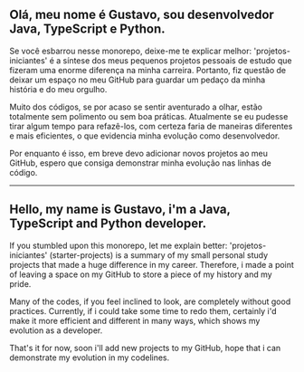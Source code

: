 ## Olá, meu nome é Gustavo, sou desenvolvedor Java, TypeScript e Python.
Se você esbarrou nesse monorepo, deixe-me te explicar melhor:
'projetos-iniciantes' é a síntese dos meus pequenos projetos pessoais de estudo que fizeram uma enorme diferença na minha carreira.
Portanto, fiz questão de deixar um espaço no meu GitHub para guardar um pedaço da minha história e do meu orgulho.

Muito dos códigos, se por acaso se sentir aventurado a olhar, estão totalmente sem polimento ou sem boa práticas.
Atualmente se eu pudesse tirar algum tempo para refazê-los, com certeza faria de maneiras diferentes e mais eficientes, o que evidencia minha evolução como desenvolvedor.

Por enquanto é isso, em breve devo adicionar novos projetos ao meu GitHub, espero que consiga demonstrar minha evolução nas linhas de código.

____________________________________________________________________________________________

## Hello, my name is Gustavo, i'm a Java, TypeScript and Python developer.
If you stumbled upon this monorepo, let me explain better:
'projetos-iniciantes' (starter-projects) is a summary of my small personal study projects that made a huge difference in my career.
Therefore, i made a point of leaving a space on my GitHub to store a piece of my history and my pride.

Many of the codes, if you feel inclined to look, are completely without good practices.
Currently, if i could take some time to redo them, certainly i'd make it more efficient and different in many ways, which shows my evolution as a developer.

That's it for now, soon i'll add new projects to my GitHub, hope that i can demonstrate my evolution in my codelines.
